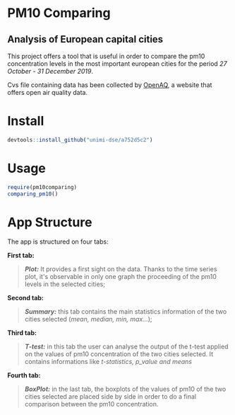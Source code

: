 # PM10 Comparing
## Analysis of European capital cities

This project offers a tool that is useful in order to compare the pm10 concentration levels in the most important european cities for the period *27 October - 31 December 2019*.

Cvs file containing data has been collected by [OpenAQ](https://openaq.org/#/?_k=6jfjk3), a website that offers open air quality data.

# Install 

```R
devtools::install_github("unimi-dse/a752d5c2")  
```
# Usage

```R
require(pm10comparing)  
comparing_pm10()   
```
# App Structure

The app is structured on four tabs:


**First tab:** 
>***Plot:*** It provides a first sight on the data. Thanks to the time series plot, it's observable in only one graph the proceeding of the pm10 levels in the selected cities;

**Second tab:** 
>***Summary:*** this tab contains the main statistics information of the two cities selected (*mean, median, min, max...*);

**Third tab:** 
>***T-test:*** in this tab the user can analyse the output of the t-test applied on the values of pm10 concentration of the two cities selected. It contains informations like *t-statistics, p_value and means*

**Fourth tab:** 
>***BoxPlot:*** in the last tab, the boxplots of the values of pm10 of the two cities selected are placed side by side in order to do a final comparison between the pm10 concentration.
 
